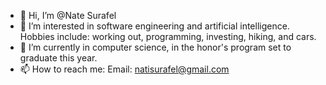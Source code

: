 - 👋 Hi, I’m @Nate Surafel
- 👀 I’m interested in software engineering and artificial intelligence. Hobbies include: working out, programming, investing, hiking, and cars.
- 🌱 I’m currently in computer science, in the honor's program set to graduate this year.
- 📫 How to reach me: Email: natisurafel@gmail.com

<!---
natster123/natster123 is a ✨ special ✨ repository because its `README.md` (this file) appears on your GitHub profile.
You can click the Preview link to take a look at your changes.
--->
